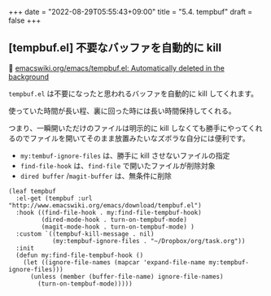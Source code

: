 +++
date = "2022-08-29T05:55:43+09:00"
title = "5.4. tempbuf"
draft = false
+++
## [tempbuf.el] 不要なバッファを自動的に kill
🔗 [emacswiki.org/emacs/tempbuf.el: Automatically deleted in the background](https://www.emacswiki.org/emacs/tempbuf.el)

`tempbuf.el` は不要になったと思われるバッファを自動的に kill してくれます。

使っていた時間が長い程、裏に回った時には長い時間保持してくれる。

つまり、一瞬開いただけのファイルは明示的に kill しなくても勝手にやってくれるのでファイルを開いてそのまま放置みたいなズボラな自分には便利です。

* `my:tembuf-ignore-files` は、勝手に kill させないファイルの指定
* `find-file-hook` は、`find-file` で開いたファイルが削除対象
* `dired buffer` /`magit-buffer` は、無条件に削除

```elisp
(leaf tempbuf
  :el-get (tempbuf :url "http://www.emacswiki.org/emacs/download/tempbuf.el")
  :hook ((find-file-hook . my:find-file-tempbuf-hook)
		 (dired-mode-hook . turn-on-tempbuf-mode)
		 (magit-mode-hook . turn-on-tempbuf-mode) )
  :custom `((tempbuf-kill-message . nil)
			(my:tempbuf-ignore-files . "~/Dropbox/org/task.org"))
  :init
  (defun my:find-file-tempbuf-hook ()
	(let ((ignore-file-names (mapcar 'expand-file-name my:tempbuf-ignore-files)))
      (unless (member (buffer-file-name) ignore-file-names)
		(turn-on-tempbuf-mode)))))
```
